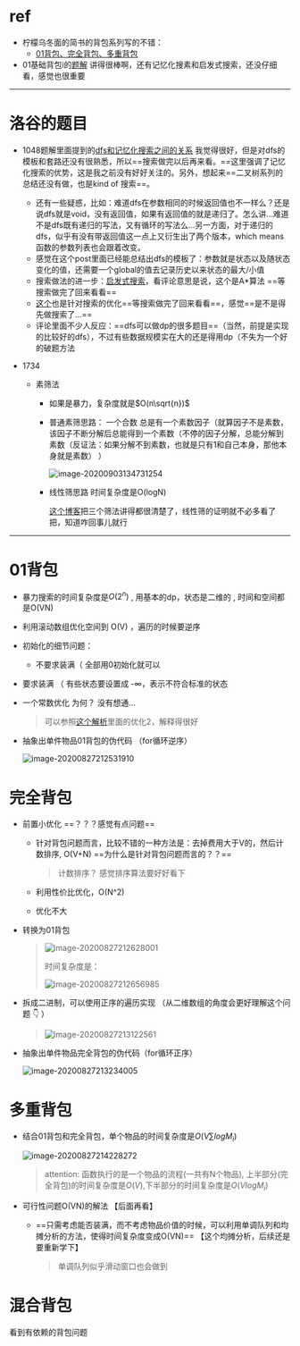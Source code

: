 # ref

* 柠檬乌冬面的简书的背包系列写的不错：
  * [01背包、完全背包、多重背包](https://www.jianshu.com/p/0b9018bbacd7)
* 01基础背包i的[题解](https://www.luogu.com.cn/problem/solution/P1048)  讲得很棒啊，还有记忆化搜素和启发式搜索，还没仔细看，感觉也很重要





---

# 洛谷的题目

* 1048题解里面提到的[dfs和记忆化搜索之间的关系](https://www.luogu.com.cn/blog/interestingLSY/memdfs-and-dp) 我觉得很好，但是对dfs的模板和套路还没有很熟悉，所以==搜索做完以后再来看。==这里强调了记忆化搜索的优势，这是我之前没有好好关注的。另外，想起来==二叉树系列的总结还没有做，也是kind of 搜索==。
  * 还有一些疑惑，比如：难道dfs在参数相同的时候返回值也不一样么？还是说dfs就是void，没有返回值，如果有返回值的就是递归了。怎么讲...难道不是dfs既有递归的写法，又有循环的写法么...另一方面，对于递归的dfs，似乎有没有带返回值这一点上又衍生出了两个版本，which means函数的参数列表也会跟着改变。
  * 感觉在这个post里面已经能总结出dfs的模板了：参数就是状态以及随状态变化的值，还需要一个global的值去记录历史以来状态的最大/小值
  * 搜索做法的进一步：[启发式搜索](https://www.luogu.com.cn/blog/ACmachineoier/solution-p1048)，看评论意思是说，这个是A*算法 ==等搜索做完了回来看看==
  * [这个](https://www.luogu.com.cn/blog/tindon/solution-p1048)也是针对搜索的优化==等搜索做完了回来看看==，感觉==是不是得先做搜索了...==
  * 评论里面不少人反应：==dfs可以做dp的很多题目==（当然，前提是实现的比较好的dfs），不过有些数据规模实在大的还是得用dp（不失为一个好的破题方法



* 1734

  * 素筛法

    * 如果是暴力，复杂度就是$O(n\sqrt{n})$  

    * 普通素筛思路： 一个合数 总是有一个素数因子（就算因子不是素数，该因子不断分解后总能得到一个素数（不停的因子分解，总能分解到素数（反证法：如果分解不到素数，也就是只有1和自己本身，那他本身就是素数） ）

      ![image-20200903134731254](https://gitee.com/HesyH/Image-Hosting/raw/master/image4typora/202009/03/140206-280444.png)

    * 线性筛思路 时间复杂度是O(logN)

      [这个博客](https://www.desgard.com/algo/docs/part2/ch02/1-eratos-sive/)把三个筛法讲得都很清楚了，线性筛的证明就不必多看了把，知道咋回事儿就行

---

# 01背包

* 暴力搜索的时间复杂度是$O(2^n)$ , 用基本的dp，状态是二维的 , 时间和空间都是O(VN)

* 利用滚动数组优化空间到 O(V) ，遍历的时候要逆序

* 初始化的细节问题：

  * 不要求装满（ 全部用0初始化就可以
* 要求装满 （ 有些状态要设置成 -∞，表示不符合标准的状态
  
* 一个常数优化 为何？ 没有想通...

  > 可以参照[这个解析](https://nmslqwq.blog.luogu.org/solution-p1048)里面的优化2，解释得很好

* 抽象出单件物品01背包的伪代码 （for循环逆序）

  ![image-20200827212531910](https://gitee.com/HesyH/Image-Hosting/raw/master/image4typora/202008/27/212532-319011.png)



# 完全背包

* 前置小优化 ==？？？感觉有点问题== 
  * 针对背包问题而言，比较不错的一种方法是：去掉费用大于V的，然后计数排序, O(V+N)  ==为什么是针对背包问题而言的？？==
  
    > 计数排序？ 感觉排序算法要好好看下

  * 利用性价比优化，O(N^2)
  
  * 优化不大
  
* 转换为01背包

	> ![image-20200827212628001](https://gitee.com/HesyH/Image-Hosting/raw/master/image4typora/202008/27/212628-302023.png)
	>
	> 时间复杂度是：
	>
	> ![image-20200827212656985](https://gitee.com/HesyH/Image-Hosting/raw/master/image4typora/202008/27/212659-443761.png)	

* 拆成二进制，可以使用正序的遍历实现 （从二维数组的角度会更好理解这个问题 👇 ）

  > ![image-20200827213122561](https://gitee.com/HesyH/Image-Hosting/raw/master/image4typora/202008/27/213123-995680.png) 

* 抽象出单件物品完全背包的伪代码（for循环正序）

  ![image-20200827213234005](https://gitee.com/HesyH/Image-Hosting/raw/master/image4typora/202008/27/213236-474367.png)



# 多重背包

* 结合01背包和完全背包，单个物品的时间复杂度是$O(V\sum{logM_i})$

  ![image-20200827214228272](https://gitee.com/HesyH/Image-Hosting/raw/master/image4typora/202008/27/214228-149411.png)

  > attention:  函数执行的是一个物品的流程(一共有N个物品), 上半部分(完全背包)的时间复杂度是$O(V)$,下半部分的时间复杂度是$O(VlogM_i)$



* 可行性问题O(VN)的解法 【后面再看】

  * ==只需考虑能否装满，而不考虑物品价值的时候，可以利用单调队列和均摊分析的方法，使得时间复杂度变成O(VN)==  【这个均摊分析，后续还是要重新学下】

    > 单调队列似乎滑动窗口也会做到

    

# 混合背包





看到有依赖的背包问题